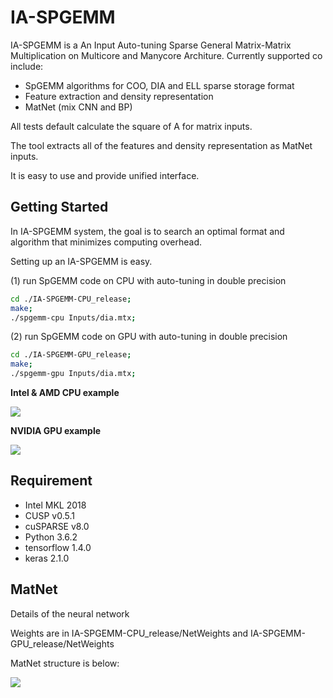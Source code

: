 # IA-SPGEMM

IA-SPGEMM is a An Input Auto-tuning Sparse General Matrix-Matrix Multiplication on Multicore and Manycore Architure. Currently
supported co include:

- SpGEMM algorithms for COO, DIA and ELL sparse storage format
- Feature extraction and density representation
- MatNet (mix CNN and BP)

All tests default calculate the square of A for matrix inputs. 

The tool extracts all of the features and density representation as MatNet inputs.

It is easy to use and provide unified interface.

## Getting Started
In IA-SPGEMM system, the goal is to search an optimal format and algorithm that minimizes computing overhead.

Setting up an IA-SPGEMM is easy.

(1) run SpGEMM code on CPU with auto-tuning in double precision  
```bash
cd ./IA-SPGEMM-CPU_release;
make;
./spgemm-cpu Inputs/dia.mtx;
```

(2) run SpGEMM code on GPU with auto-tuning in double precision  
```bash
cd ./IA-SPGEMM-GPU_release;
make;
./spgemm-gpu Inputs/dia.mtx;
```

**Intel & AMD CPU example**

<img src="https://github.com/AnonymousPPOPP2019/IA-SPGEMM/blob/master/IA-SPGEMM-CPU_release/1.jpg"/>

**NVIDIA GPU example**

<img src="https://github.com/AnonymousPPOPP2019/IA-SPGEMM/blob/master/IA-SPGEMM-GPU_release/2.jpg"/>

## Requirement
- Intel MKL 2018
- CUSP v0.5.1
- cuSPARSE v8.0
- Python 3.6.2
- tensorflow 1.4.0
- keras 2.1.0

## MatNet
Details of the neural network

Weights are in IA-SPGEMM-CPU_release/NetWeights and IA-SPGEMM-GPU_release/NetWeights

MatNet structure is below:

<img src="https://github.com/AnonymousPPOPP2019/IA-SPGEMM/blob/master/model.png"/>


